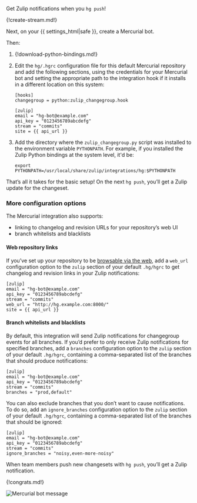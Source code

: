 Get Zulip notifications when you `hg push`!

{!create-stream.md!}

Next, on your {{ settings_html|safe }}, create a Mercurial bot.

Then:

1.  {!download-python-bindings.md!}

2.  Edit the `hg/.hgrc` configuration file for this default Mercurial
repository and add the following sections, using the credentials for
your Mercurial bot and setting the appropriate path to the integration
hook if it installs in a different location on this system:

        [hooks]
        changegroup = python:zulip_changegroup.hook

        [zulip]
        email = "hg-bot@example.com"
        api_key = "0123456789abcdefg"
        stream = "commits"
        site = {{ api_url }}

3.  Add the directory where the `zulip_changegroup.py` script was
installed to the environment variable `PYTHONPATH`.  For example, if
you installed the Zulip Python bindings at the system level, it'd be:

        export PYTHONPATH=/usr/local/share/zulip/integrations/hg:$PYTHONPATH

That’s all it takes for the basic setup! On the next `hg push`, you’ll
get a Zulip update for the changeset.

### More configuration options

The Mercurial integration also supports:

-   linking to changelog and revision URLs for your repository’s web UI
-   branch whitelists and blacklists

#### Web repository links

If you’ve set up your repository to be [browsable via the web][1],
add a `web_url` configuration option to the `zulip` section of your
default `.hg/hgrc` to get changelog and revision links in your Zulip
notifications:

    [zulip]
    email = "hg-bot@example.com"
    api_key = "0123456789abcdefg"
    stream = "commits"
    web_url = "http://hg.example.com:8000/"
    site = {{ api_url }}

[1]: https://www.mercurial-scm.org/wiki/QuickStart#Network_support

#### Branch whitelists and blacklists

By default, this integration will send Zulip notifications for
changegroup events for all branches. If you’d prefer to only receive
Zulip notifications for specified branches, add a `branches`
configuration option to the `zulip` section of your default `.hg/hgrc`,
containing a comma-separated list of the branches that should produce
notifications:

    [zulip]
    email = "hg-bot@example.com"
    api_key = "0123456789abcdefg"
    stream = "commits"
    branches = "prod,default"

You can also exclude branches that you don’t want to cause
notifications. To do so, add an `ignore_branches` configuration option
to the `zulip` section of your default `.hg/hgrc`, containing a
comma-separated list of the branches that should be ignored:

    [zulip]
    email = "hg-bot@example.com"
    api_key = "0123456789abcdefg"
    stream = "commits"
    ignore_branches = "noisy,even-more-noisy"

When team members push new changesets with `hg push`, you’ll get a
Zulip notification.

{!congrats.md!}

![Mercurial bot message](/static/images/integrations/hg/001.png)
